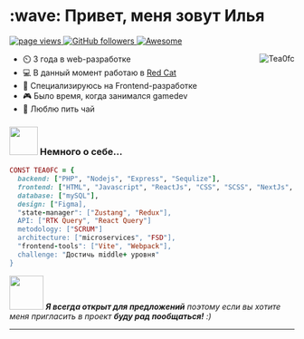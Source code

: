 <h1 align="left" id="macropower-title">:wave: Привет, меня зовут Илья</h1>
<p align="left">
  <a href="https://github.com/Tea0fc">
    <img src="https://komarev.com/ghpvc/?username=Tea0fc" alt="page views">
  </a>
  <a href="https://github.com/Tea0fc?tab=followers">
    <img alt="GitHub followers" src="https://img.shields.io/github/followers/Tea0fc?color=green&logo=github">
  </a>
  <a href="https://github.com/abhisheknaiidu/awesome-github-profile-readme">
    <img alt="Awesome" src="https://awesome.re/mentioned-badge.svg">
  </a>
</p>

<a href="#Tea0fc-title">
  <img src="https://github-readme-stats.vercel.app/api?username=Tea0fc&show_icons=true" alt="Tea0fc" align="right" />
</a>

- ⏲️ 3 года в web-разработке
- :computer: В данный момент работаю в <a href="https://redcat.one/about">Red Cat</a>
- :dart: Специализируюсь на Frontend-разработке
- :video_game: Было время, когда занимался gamedev 
- 🍵 Люблю пить чай

### <img src="https://media.giphy.com/media/VgCDAzcKvsR6OM0uWg/giphy.gif" width="50"> Немного о себе...  

```ruby
CONST TEA0FC = {
  backend: ["PHP", "Nodejs", "Express", "Sequlize"],
  frontend: ["HTML", "Javascript", "ReactJs", "CSS", "SCSS", "NextJs", "TypeScript", "Tailwind", "React-hook-form", "Zod" ],
  database: ["mySQL"],
  design: ["Figma],
  "state-manager": ["Zustang", "Redux"],
  API: ["RTK Query", "React Query"]
  metodology: ["SCRUM"]
  architecture: ["microservices", "FSD"],
  "frontend-tools": ["Vite", "Webpack"],
  challenge: "Достичь middle+ уровня"
}
```

<img src="https://media.giphy.com/media/LnQjpWaON8nhr21vNW/giphy.gif" width="60"> <em><b>Я всегда открыт для предложений</b> поэтому если вы хотите меня пригласить в проект <b>буду рад пообщаться!</b> :)</em>

---
